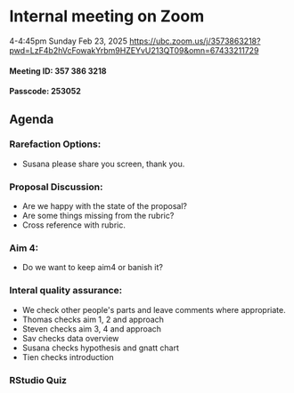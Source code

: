 # Internal meeting on Zoom 
4-4:45pm Sunday Feb 23, 2025
https://ubc.zoom.us/j/3573863218?pwd=LzF4b2hVcFowakYrbm9HZEYvU213QT09&omn=67433211729 
#### Meeting ID: 357 386 3218
#### Passcode: 253052
## Agenda
 ### Rarefaction Options: 
 - Susana please share you screen, thank you.
 ### Proposal Discussion:
 - Are we happy with the state of the proposal?
 - Are some things missing from the rubric?
 - Cross reference with rubric.
 ### Aim 4:
 - Do we want to keep aim4 or banish it?
 ### Interal quality assurance:
 - We check other people's parts and leave comments where appropriate.
 - Thomas checks aim 1, 2 and approach
 - Steven checks aim 3, 4 and approach
 - Sav checks data overview
 - Susana checks hypothesis and gnatt chart
 - Tien checks introduction
 ### RStudio Quiz




